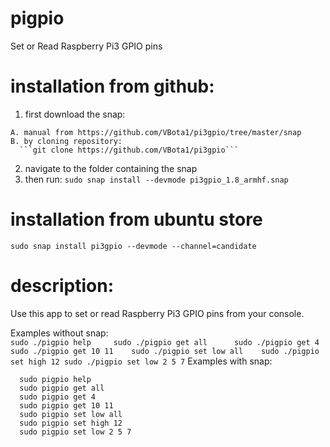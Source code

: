 # pigpio
Set or Read Raspberry Pi3 GPIO pins

# installation from github:
  1. first download the snap:
  
    A. manual from https://github.com/VBota1/pi3gpio/tree/master/snap
    B. by cloning repository:
      ```git clone https://github.com/VBota1/pi3gpio```
  
  2. navigate to the folder containing the snap
  3. then run:
    ```sudo snap install --devmode pi3gpio_1.8_armhf.snap```

# installation from ubuntu store
  ```sudo snap install pi3gpio --devmode --channel=candidate```
        
# description:
  Use this app to set or read Raspberry Pi3 GPIO pins from your console.

  Examples without snap:   
    ```
    sudo ./pigpio help    
    sudo ./pigpio get all     
    sudo ./pigpio get 4   
    sudo ./pigpio get 10 11   
    sudo ./pigpio set low all   
    sudo ./pigpio set high 12
    sudo ./pigpio set low 2 5 7
    ```
  Examples with snap:   
  ```
    sudo pigpio help    
    sudo pigpio get all   
    sudo pigpio get 4   
    sudo pigpio get 10 11   
    sudo pigpio set low all   
    sudo pigpio set high 12
    sudo pigpio set low 2 5 7
  ```
